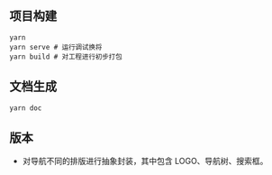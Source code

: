 ## 项目构建

```
yarn
yarn serve # 运行调试换将
yarn build # 对工程进行初步打包
```

## 文档生成

```
yarn doc
```


## 版本

- 对导航不同的排版进行抽象封装，其中包含 LOGO、导航树、搜索框。

